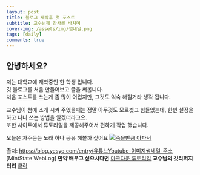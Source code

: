 ```yaml
---
layout: post
title: 블로그 제작후 첫 포스트
subtitle: 교수님께 감사를 바치며 
cover-img: /assets/img/썸네일.png
tags: [daily]
comments: true
---
```


## 안녕하세요?

저는 대학교에 재학중인 한 학생 입니다.  
깃 블로그를 처음 만들어보고 글을 써봅니다.  
처음 포스트를 쓰는게 좀 많이 어렵지만, 그것도 익숙 해질거라 생각 됩니다.  

교수님이 첨에 소개 시켜 주었을때는 정말 아무것도 모르겟고 힘들었는데,
한번 설정을 하고 나니 쓰는 방법을 알겠더라고요.  
또한 사이트에서 튜토리얼을 제공해주어서 편하게 작업 했습니다.  

오늘은 자주듣는 노래 하나 공유 해볼까 싶어요
[![죽을만큼 아파서](https://img.youtube.com/vi/uJUzAMEeYfM/0.jpg)](https://www.youtube.com/watch?v=uJUzAMEeYfM)

출처: https://blog.yesyo.com/entry/유튜브Youtube-이미지썸네일-주소 [MintState WebLog]
**만약 배우고 싶으시다면** [마크다운 튜토리얼](https://www.markdowntutorial.com/)
**교수님의 깃리퍼지터리** [클릭](https://github.com/kimhaejung)

